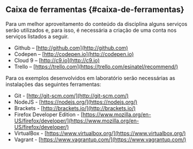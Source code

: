 ## Caixa de ferramentas {#caixa-de-ferramentas}

Para um melhor aproveitamento do conteúdo da disciplina alguns serviços serão utilizados e, para isso, é necessária a criação de uma conta nos serviços listados a seguir.

*   Github – [http://github.com](http://github.com)
*   Codepen – [http://codepen.io](http://codepen.io)
*   Cloud 9 – [http://c9.io](http://c9.io)
*   Trello – [https://trello.com](https://trello.com/esinatel/recommend/)

Para os exemplos desenvolvidos em laboratório serão necessárias as instalações das seguintes ferramentas:

*   Git - [http://git-scm.com/](http://git-scm.com/)
*   NodeJS - [https://nodejs.org/](https://nodejs.org/)
*   Brackets - [http://brackets.io/](http://brackets.io/)
*   Firefox Developer Edition - [https://www.mozilla.org/en-US/firefox/developer/](https://www.mozilla.org/en-US/firefox/developer/)
*   VirtualBox - [https://www.virtualbox.org/](https://www.virtualbox.org/)
*   Vagrant - [https://www.vagrantup.com/](https://www.vagrantup.com/)